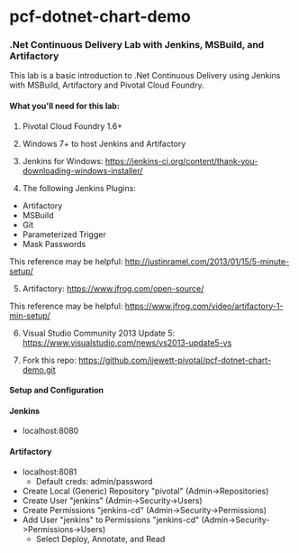 # pcf-dotnet-chart-demo
### .Net Continuous Delivery Lab with Jenkins, MSBuild, and Artifactory

This lab is a basic introduction to .Net Continuous Delivery using Jenkins with MSBuild, Artifactory and Pivotal Cloud Foundry.

#### What you'll need for this lab:

1) Pivotal Cloud Foundry 1.6+

2) Windows 7+ to host Jenkins and Artifactory

3) Jenkins for Windows: 
https://jenkins-ci.org/content/thank-you-downloading-windows-installer/

4) The following Jenkins Plugins:
- Artifactory
- MSBuild
- Git
- Parameterized Trigger
- Mask Passwords

This reference may be helpful: 
http://justinramel.com/2013/01/15/5-minute-setup/

5) Artifactory:
https://www.jfrog.com/open-source/

This reference may be helpful:
https://www.jfrog.com/video/artifactory-1-min-setup/

6) Visual Studio Community 2013 Update 5:
https://www.visualstudio.com/news/vs2013-update5-vs

7) Fork this repo:
https://github.com/jjewett-pivotal/pcf-dotnet-chart-demo.git

#### Setup and Configuration
#### Jenkins
- localhost:8080

#### Artifactory
- localhost:8081
  * Default creds: admin/password
- Create Local (Generic) Repository "pivotal" (Admin->Repositories)
- Create User "jenkins" (Admin->Security->Users)
- Create Permissions "jenkins-cd" (Admin->Security->Permissions)
- Add User "jenkins" to Permissions "jenkins-cd" (Admin->Security->Permissions->Users) 
  * Select Deploy, Annotate, and Read






